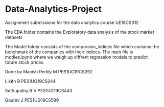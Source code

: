 # Data-Analytics-Project
Assignment submissions for the data analytics course UE19CS312

The EDA folder contains the Exploratory data analysis of the stock market datasets

The Model folder consists of the comparsion_indices file which contains the benchmark of the companies with their indices. 
The main file is modles.ipynb where we weigh up diffrent regression models to predict future stock prices.

Done by
Manish Reddy M
PES1UG19CS262

Likith B
PES1UG19CS244

Sethupathy R V
PES1UG19CS443

Gaurav J
PES1UG19CS599

